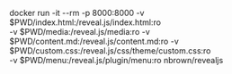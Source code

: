 docker run -it --rm -p 8000:8000 -v $PWD/index.html:/reveal.js/index.html:ro \
-v $PWD/media:/reveal.js/media:ro -v $PWD/content.md:/reveal.js/content.md:ro -v $PWD/custom.css:/reveal.js/css/theme/custom.css:ro \
-v $PWD/menu:/reveal.js/plugin/menu:ro nbrown/revealjs